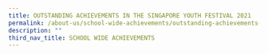 ```yaml
---
title: OUTSTANDING ACHIEVEMENTS IN THE SINGAPORE YOUTH FESTIVAL 2021
permalink: /about-us/school-wide-achievements/outstanding-achievements-in-the-singapore-youth-festival-2021
description: ""
third_nav_title: SCHOOL WIDE ACHIEVEMENTS
---
```

